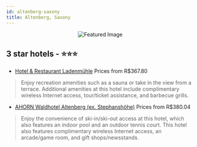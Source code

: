 ```yaml
---
id: altenberg-saxony
title: Altenberg, Saxony
---
```


<center><img src="https://i.travelapi.com/hotels/25000000/24190000/24180200/24180183/65b34bd4_z.jpg" alt="Featured Image" /></center>


##  3 star hotels - ⭐️⭐️⭐️

-    [Hotel & Restaurant Ladenmühle](https://us.hurb.com/hotels/altenberg/hotel-restaurant-ladenmuhle-JNP-JP721033?cmp=18055) Prices from R$367.80
   > Enjoy recreation amenities such as a sauna or take in the view from a terrace. Additional amenities at this hotel include complimentary wireless Internet access, tour/ticket assistance, and barbecue grills.
-    [AHORN Waldhotel Altenberg (ex. Stephanshöhe)](https://us.hurb.com/hotels/altenberg/ahorn-waldhotel-altenberg-ex-stephanshohe-JNP-JP753312?cmp=18055) Prices from R$380.04
   > Enjoy the convenience of ski-in/ski-out access at this hotel, which also features an indoor pool and an outdoor tennis court. This hotel also features complimentary wireless Internet access, an arcade/game room, and gift shops/newsstands.
